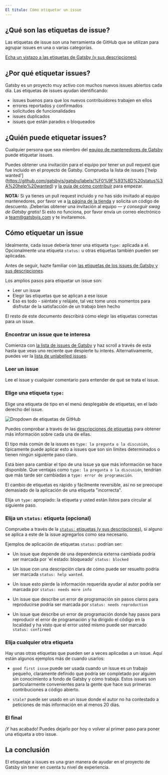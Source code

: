 ```yaml
---
El titulo: Cómo etiquetar un issue
---
```


## ¿Qué son las etiquetas de issue?

Las etiquetas de issue son una herramienta de GitHub que se utilizan para agrupar issues en una o varias categorías.

[Echa un vistazo a las etiquetas de Gatsby (y sus descripciones)](https://github.com/gatsbyjs/gatsby/issues/labels)

## ¿Por qué etiquetar issues?

Gatsby es un proyecto muy activo con muchos nuevos issues abiertos cada día. Las etiquetas de issues ayudan identificando:

- issues buenos para que los nuevos contribuidores trabajen en ellos
- errores reportados y confirmados
- solicitudes de funcionalidades
- issues duplicados
- issues que están parados o bloqueados

## ¿Quién puede etiquetar issues?

Cualquier persona que sea miembro del [equipo de mantenedores de Gatsby](https://github.com/orgs/gatsbyjs/teams/maintainers) puede etiquetar issues.

Puedes obtener una invitación para el equipo por tener un pull request que fue incluido en el proyecto de Gatsby. Comprueba la lista de issues ['help wanted'] (https://github.com/gatsbyjs/gatsby/labels/%F0%9F%93%8D%20status%3A%20help%20wanted) y [la guía de cómo contribuir](/contributing/how-to-contribute/) para empezar.

**NOTA:** Si ya tienes un pull request incluido y _no_ has sido invitado al equipo mantenedores, por favor ve a [la página de la tienda](https://store.gatsbyjs.org/) y solicita un código de descuento. ¡Deberías obtener una invitación al equipo — _y conseguir swag de Gatsby gratis!_ Si esto no funciona, por favor envía un correo electrónico a team@gatsbyjs.com y te invitaremos.

## Cómo etiquetar un issue

Idealmente, cada issue debería tener una etiqueta `type:` aplicada a el. Opcionalmente una etiqueta `status:` u otras etiquetas también pueden ser aplicadas.

Antes de seguir, hazte familiar con [las etiquetas de los issues de Gatsby y sus descripciones](https://github.com/gatsbyjs/gatsby/issues/labels).

Los amplios pasos para etiquetar un issue son:

- Leer un issue
- Elegir las etiquetas que se aplican a ese issue
- Eso es todo - siéntate y relájate, tal vez tome unos momentos para disfrutar de la satisfacción de un trabajo bien hecho

El resto de este documento describirá cómo elegir las etiquetas correctas para un issue.

### Encontrar un issue que te interesa

Comienza con [la lista de issues de Gatsby](https://github.com/gatsbyjs/gatsby/issues) y haz scroll a través de esta hasta que veas uno reciente que despierte tu interés. Alternativamente, puedes ver la [lista de unlabelled issues](https://github.com/gatsbyjs/gatsby/issues?q=is%3Aopen+is%3Aissue+no%3Alabel).

### Leer un issue

Lee el issue y cualquier comentario para entender de qué se trata el issue.

### Elige una etiqueta `type:`

Elige una etiqueta de tipo en el menú desplegable de etiquetas, en el lado derecho del issue.

![Dropdown de etiquetas de GitHub](./images/github-label-list.png)

Puedes comprobar a través de las [descripciones de etiquetas](https://github.com/gatsbyjs/gatsby/issues/labels) para obtener más información sobre cada una de ellas.

El tipo más común de la issues es `type: la pregunta o la discusión`, típicamente puede aplicar esto a issues que son sin límites determinados o tienen ningún siguiente paso claro.

Está bien para cambiar el tipo de una issue ya que más información se hace disponible. Que ventajas como `type: la pregunta o la discusión`, tendrían que más tarde ser cambiadas a `type: error de programación`.

El cambio de etiquetas es rápido y fácilmente reversible, así no se preocupe demasiado de la aplicación de una etiqueta "incorrecta".

Elija un `type:` apropiado: la etiqueta y usted están listos para circular al siguiente paso.

### Elija un `status:` etiqueta (opcional)

Compruebe a través de la [`status:` etiquetas (y sus descripciones)](https://github.com/gatsbyjs/gatsby/issues/labels), si alguno se aplica a este de la issue agregarlos como sea necesario.

Ejemplos de aplicación de etiquetas `status:` podrían ser:

- Un issue que depende de una dependencia externa cambiada podría ser marcada por 'el estado: bloqueado' `status: blocked`

- Un issue con una descripción clara de cómo puede ser resuelto podría ser marcada `status: help wanted`.

- Un issue esto pierde la información requerida ayudar al autor podría ser marcada por `status: needs more info`

- Un issue que describe un error de programación sin pasos claros para reproducirse podría ser marcada por `status: needs reproduction`

- Un issue que describe un error de programación donde hay pasos para reproducir el error de programación y ha dirigido el código en la localidad y ha visto que el error usted mismo puede ser marcado `status: confirmed`

### Elija cualquier otra etiqueta

Hay unas otras etiquetas que pueden ser a veces aplicadas a un issue. Aquí están algunos ejemplos más de cuando usarlos:

- `good first issue` puede ser usada cuando un issue es un trabajo pequeño, claramente definido que podría ser completado por alguien sin conocimiento a fondo de Gatsby y cómo trabaja. Estos issues son particularmente convenientes para la gente que hace sus primeras contribuciones a código abierto.

- `stale?` puede ser usado en un issue donde el autor no ha contestado a peticiones de más información en al menos 20 días.

### El final

¡Y has acabado! Puedes dejarlo por hoy o volver al primer paso para poner una etiqueta a otro issue.

## La conclusión

El etiquetaje a issues es una gran manera de ayudar en el proyecto de Gatsby sin tener en cuenta tu nivel de experiencia.
